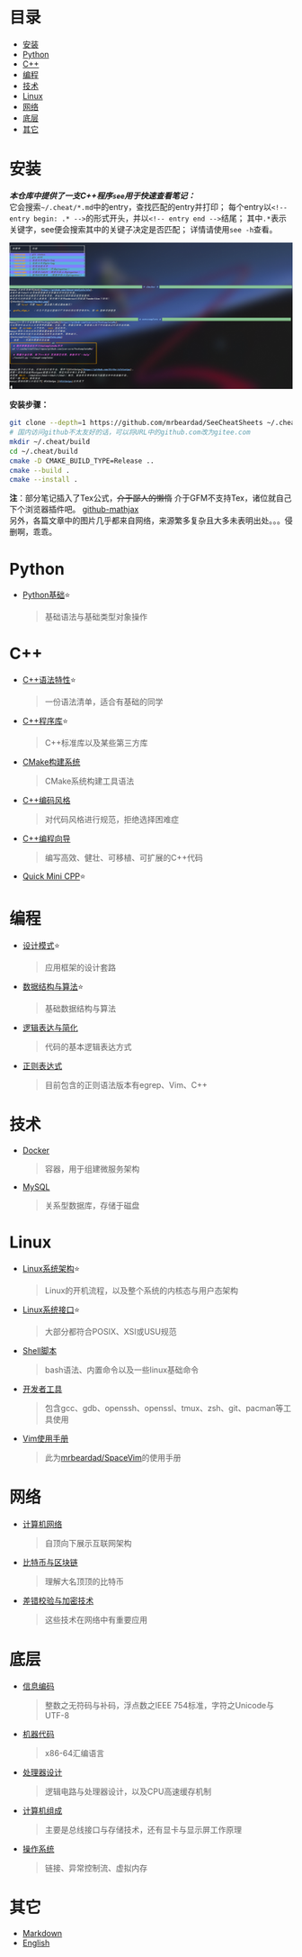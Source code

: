 # 目录
<!-- vim-markdown-toc GFM -->

- [安装](#安装)
- [Python](#python)
- [C++](#c)
- [编程](#编程)
- [技术](#技术)
- [Linux](#linux)
- [网络](#网络)
- [底层](#底层)
- [其它](#其它)

<!-- vim-markdown-toc -->
# 安装
***本仓库中提供了一支C++程序`see`用于快速查看笔记：***  
它会搜索`~/.cheat/*.md`中的entry，查找匹配的entry并打印；
每个entry以`<!-- entry begin: .* -->`的形式开头，并以`<!-- entry end -->`结尾；
其中`.*`表示关键字，see便会搜索其中的关键子决定是否匹配；
详情请使用`see -h`查看。

![see](images/see.png)

**安装步骤：**
```sh
git clone --depth=1 https://github.com/mrbeardad/SeeCheatSheets ~/.cheat
# 国内访问github不太友好的话，可以将URL中的github.com改为gitee.com
mkdir ~/.cheat/build
cd ~/.cheat/build
cmake -D CMAKE_BUILD_TYPE=Release ..
cmake --build .
cmake --install .
```

**注**：部分笔记插入了Tex公式，~~介于鄙人的懒惰~~ 介于GFM不支持Tex，诸位就自己下个浏览器插件吧。
[github-mathjax](https://chrome.google.com/webstore/detail/mathjax-plugin-for-github/ioemnmodlmafdkllaclgeombjnmnbima/related "如果从Web Store安装失败则尝试手动下载并安装其github源码")  
另外，各篇文章中的图片几乎都来自网络，来源繁多复杂且大多未表明出处。。。侵删啊，乖乖。

# Python
* [Python基础](python.md):star:
    > 基础语法与基础类型对象操作

# C++
* [C++语法特性](cpp.md):star:
    > 一份语法清单，适合有基础的同学
* [C++程序库](cppman.md):star:
    > C++标准库以及某些第三方库
* [CMake构建系统](cmake.md)
    > CMake系统构建工具语法
* [C++编码风格](cppstyle.md)
    > 对代码风格进行规范，拒绝选择困难症
* [C++编程向导](cppguide.md)
    > 编写高效、健壮、可移植、可扩展的C++代码
* [Quick Mini CPP](quick_cpp.md):star:

# 编程
* [设计模式](dspt.md):star:
    > 应用框架的设计套路
* [数据结构与算法](dsaa.md):star:
    > 基础数据结构与算法
* [逻辑表达与简化](logic.md)
    > 代码的基本逻辑表达方式
* [正则表达式](regex.md)
    > 目前包含的正则语法版本有egrep、Vim、C++

# 技术
* [Docker](docker.md)
    > 容器，用于组建微服务架构
* [MySQL](mysql.md)
    > 关系型数据库，存储于磁盘

# Linux
* [Linux系统架构](linux.md):star:
    > Linux的开机流程，以及整个系统的内核态与用户态架构
* [Linux系统接口](apue.md):star:
    > 大部分都符合POSIX、XSI或USU规范
* [Shell脚本](bash.md)
    > bash语法、内置命令以及一些linux基础命令
* [开发者工具](devtool.md)
    > 包含gcc、gdb、openssh、openssl、tmux、zsh、git、pacman等工具使用
* [Vim使用手册](vim.md)
    > 此为[mrbeardad/SpaceVim](https://github.com/mrbeardad/SpaceVim)的使用手册

# 网络
* [计算机网络](network.md)
    > 自顶向下展示互联网架构
* [比特币与区块链](bitcoin.md)
    > 理解大名顶顶的比特币
* [差错校验与加密技术](security.md)
    > 这些技术在网络中有重要应用

# 底层
* [信息编码](code.md)
    > 整数之无符码与补码，浮点数之IEEE 754标准，字符之Unicode与UTF-8
* [机器代码](asm.md)
    > x86-64汇编语言
* [处理器设计](cpu.md)
    > 逻辑电路与处理器设计，以及CPU高速缓存机制
* [计算机组成](bus.md)
    > 主要是总线接口与存储技术，还有显卡与显示屏工作原理
* [操作系统](os.md)
    > 链接、异常控制流、虚拟内存

# 其它
* [Markdown](markdown.md)
* [English](english.md)

